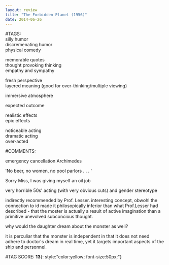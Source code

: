 ```yaml
---  
layout: review  
title: "The Forbidden Planet (1956)"  
date: 2014-06-26  
---  
```

  
#TAGS:  
silly humor  
discremenating humor  
physical comedy  
  
memorable quotes  
thought provoking thinking  
empathy and sympathy  
  
fresh perspective  
layered meaning (good for over-thinking/multiple viewing)  
  
immersive atmosphere  
  
expected outcome  
  
realistic effects  
epic effects  
  
noticeable acting  
dramatic acting  
over-acted  
  
#COMMENTS:  
  
emergency cancellation Archimedes  
  
'No beer, no women, no pool parlors . . . '  
  
Sorry Miss, I was giving myself an oil job  
  
very horrible 50s' acting (with very obvious cuts) and gender stereotype  
  
  
indirectly recommended by Prof. Lesser. interesting concept, obwohl the connection to id made it philosopically inferior than what Prof.Lesser had described - that the moster is actually a result of active imagination than a primitive unevolved subconcious thought.  
  
why would the daughter dream about the monster as well?  
  
it is perculiar that the monster is independent in that it does not need adhere to doctor's dream in real time, yet it targets important aspects of the ship and personnel.  
  
  
  
  
  
#TAG SCORE: **13**{: style:"color:yellow; font-size:50px;"}  
